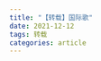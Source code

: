 ```yaml
---
title: "【转载】国际歌"
date: 2021-12-12
tags: 转载
categories: article
---
```


<link rel="stylesheet" href="https://cdn.jsdelivr.net/npm/aplayer@1.10.1/dist/APlayer.min.css">
<div id="aplayer"></div>
<script src="https://cdn.jsdelivr.net/npm/aplayer@1.10.1/dist/APlayer.min.js"></script>
<script>
    const ap = new APlayer({
        container: document.getElementById('aplayer'),
        audio: [{
            name: '国际歌',
            url: '/assets/media/国际歌.mp3'
        }]
    });
</script>